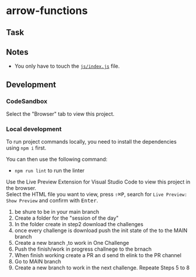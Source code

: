 # arrow-functions

## Task

## Notes

- You only have to touch the [`js/index.js`](./js/index.js) file.

## Development

### CodeSandbox

Select the "Browser" tab to view this project.

### Local development

To run project commands locally, you need to install the dependencies using `npm i` first.

You can then use the following command:

- `npm run lint` to run the linter

Use the Live Preview Extension for Visual Studio Code to view this project in the browser.  
Select the HTML file you want to view, press <kbd>⇧</kbd><kbd>⌘</kbd><kbd>P</kbd>, search for `Live Preview: Show Preview` and confirm with <kbd>Enter</kbd>.

1. be shure to be in your main branch
2. Create a folder for the "session of the day"
3. In the folder create in step2 download the challenges
4. once every challenge is download push the init state of the to the MAIN branch
5. Create a new branch ,to work in One Challenge
6. Push the finish/work in progress challnege to the brnach
7. When finish working create a PR an d send th elink to the PR channel
8. Go to MAIN branch
9. Create a new branch to work in the next challenge. Repeate Steps 5 to 8
